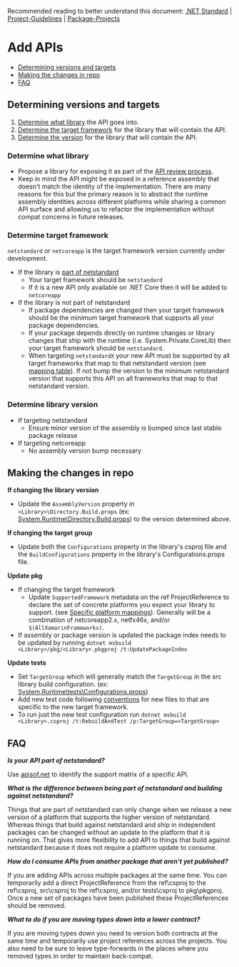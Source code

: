 Recommended reading to better understand this document:
[.NET Standard](https://github.com/dotnet/standard/blob/master/docs/faq.md)
| [Project-Guidelines](https://github.com/dotnet/corefx/blob/master/Documentation/coding-guidelines/project-guidelines.md)
| [Package-Projects](https://github.com/dotnet/corefx/blob/master/Documentation/coding-guidelines/package-projects.md)

# Add APIs
- [Determining versions and targets](#determining-versions-and-targets)
- [Making the changes in repo](#making-the-changes-in-repo)
- [FAQ](#faq)

## Determining versions and targets

1. [Determine what library](#determine-what-library) the API goes into.
2. [Determine the target framework](#determine-target-framework) for the library that will contain the API.
3. [Determine the version](#determine-library-version) for the library that will contain the API.

### Determine what library
- Propose a library for exposing it as part of the [API review process](http://aka.ms/apireview).
- Keep in mind the API might be exposed in a reference assembly that
doesn't match the identity of the implementation. There are many reasons for this but
the primary reason is to abstract the runtime assembly identities across
different platforms while sharing a common API surface and allowing us to refactor
the implementation without compat concerns in future releases.

### Determine target framework
`netstandard` or `netcoreapp` is the target framework version currently under development.

- If the library is [part of netstandard](#isnetstandard)
  - Your target framework should be `netstandard`
  - If it is a new API only available on .NET Core then it will be added to `netcoreapp`
- If the library is not part of netstandard
  - If package dependencies are changed then your target framework should be the minimum target framework that supports all your package dependencies.
  - If your package depends directly on runtime changes or library changes that ship with the runtime (i.e. System.Private.CoreLib) then your target framework should be `netstandard`.
  - When targeting `netstandardX` your new API must be supported by all target frameworks that map to that netstandard version (see [mapping table](https://github.com/dotnet/corefx/blob/master/Documentation/architecture/net-platform-standard.md#mapping-the-net-platform-standard-to-platforms)). If not bump the version to the minimum netstandard version that supports this API on all frameworks that map to that netstandard version.

### Determine library version
- If targeting netstandard
  - Ensure minor version of the assembly is bumped since last stable package release
- If targeting netcoreapp
  - No assembly version bump necessary

## Making the changes in repo

**If changing the library version**
  - Update the `AssemblyVersion` property in `<Library>\Directory.Build.props` (ex: [System.Runtime\Directory.Build.props](https://github.com/dotnet/corefx/blob/master/src/System.Runtime/Directory.Build.props#L4)) to the version determined above.

**If changing the target group**
- Update both the `Configurations` property in the library's csproj file and the `BuildConfigurations` property in the library's Configurations.props file.

**Update pkg**
 - If changing the target framework
    - Update `SupportedFramework` metadata on the ref ProjectReference to declare the set of concrete platforms you expect your library to support. (see [Specific platform mappings](https://github.com/dotnet/corefx/blob/master/Documentation/architecture/net-platform-standard.md#nuget)). Generally will be a combination of netcoreapp2.x, netfx46x, and/or `$(AllXamarinFrameworks)`.
  - If assembly or package version is updated the package index needs to be updated by running
    `dotnet msbuild <Library>/pkg/<Library>.pkgproj /t:UpdatePackageIndex`

**Update tests**
  - Set `TargetGroup` which will generally match the `TargetGroup` in the src library build configuration. (ex: [System.Runtime\tests\Configurations.props](https://github.com/dotnet/corefx/blob/master/src/System.Runtime/tests/Configurations.props#L3))
  - Add new test code following [conventions](https://github.com/dotnet/corefx/blob/master/Documentation/coding-guidelines/project-guidelines.md#code-file-naming-conventions) for new files to that are specific to the new target framework.
  - To run just the new test configuration run `dotnet msbuild <Library>.csproj /t:RebuildAndTest /p:TargetGroup=<TargetGroup>`

## FAQ
_**<a name="isnetstandard">Is your API part of netstandard?</a>**_

Use [apisof.net](https://apisof.net) to identify the support matrix of a specific API.

_**What is the difference between being part of netstandard and building against netstandard?**_

Things that are part of netstandard can only change when we release a new version of a platform
that supports the higher version of netstandard. Whereas things that build against netstandard and
ship in independent packages can be changed without an update to the platform that it is running on.
That gives more flexibility to add API to things that build against netstandard because it does not
require a platform update to consume.

_**How do I consume APIs from another package that aren't yet published?**_

If you are adding APIs across multiple packages at the same time. You can temporarily add a direct
ProjectReference from the ref\csproj to the ref\csproj, src\csproj to the ref\csproj, and/or tests\csproj to pkg\pkgproj. Once a new set of packages have been published these ProjectReferences should be removed.

_**What to do if you are moving types down into a lower contract?**_

If you are moving types down you need to version both contracts at the same time and temporarily use
project references across the projects. You also need to be sure to leave type-forwards in the places
where you removed types in order to maintain back-compat.
